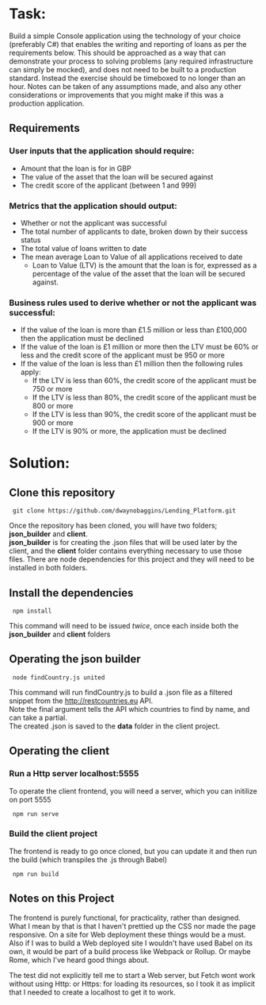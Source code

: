 # Task:

Build a simple Console application using the technology of your choice (preferably C#) that enables the writing and reporting of loans as per the requirements below. This should be approached as a way that can demonstrate your process to solving problems (any required infrastructure can simply be mocked), and does not need to be built to a production standard. Instead the exercise should be timeboxed to no longer than an hour. Notes can be taken of any assumptions made, and also any other considerations or improvements that you might make if this was a production application.
   
## Requirements
### User inputs that the application should require:
* Amount that the loan is for in GBP
* The value of the asset that the loan will be secured against
* The credit score of the applicant (between 1 and 999)

### Metrics that the application should output:
* Whether or not the applicant was successful
* The total number of applicants to date, broken down by their success status
* The total value of loans written to date
* The mean average Loan to Value of all applications received to date
    * Loan to Value (LTV) is the amount that the loan is for, expressed as a percentage of the value of the asset that the loan will be secured against.

### Business rules used to derive whether or not the applicant was successful:
* If the value of the loan is more than £1.5 million or less than £100,000 then the application must be declined
* If the value of the loan is £1 million or more then the LTV must be 60% or less and the credit score of the applicant must be 950 or more
* If the value of the loan is less than £1 million then the following rules apply:
    * If the LTV is less than 60%, the credit score of the applicant must be 750 or more
    * If the LTV is less than 80%, the credit score of the applicant must be 800 or more
    * If the LTV is less than 90%, the credit score of the applicant must be 900 or more
    * If the LTV is 90% or more, the application must be declined

# Solution:

## Clone this repository

     git clone https://github.com/dwaynobaggins/Lending_Platform.git 
     
Once the repository has been cloned, you will have two folders; **json_builder** and **client**.   
**json_builder** is for creating the .json files that will be used later by the client, and the **client** folder contains everything necessary to use those files.
There are node dependencies for this project and they will need to be installed in both folders.

## Install the dependencies

     npm install  
     
This command will need to be issued *twice*, once each inside both the **json_builder** and **client** folders
   
   
## Operating the json builder

     node findCountry.js united

This command will run findCountry.js to build a .json file as a filtered snippet from the http://restcountries.eu API.   
Note the final argument tells the API which countries to find by name, and can take a partial.   
The created .json is saved to the **data** folder in the client project.

## Operating the client
   
   
### Run a Http server localhost:5555

To operate the client frontend, you will need a server, which you can initilize on port 5555

     npm run serve
     
### Build the client project

The frontend is ready to go once cloned, but you can update it and then run the build (which transpiles the .js through Babel) 

     npm run build
     
## Notes on this Project

The frontend is purely functional, for practicality, rather than designed. What I mean by that is that I haven't prettied up the CSS nor made the page responsive. On a site for Web deployment these things would be a must. Also if I was to build a Web deployed site I wouldn't have used Babel on its own, it would be part of a build process like Webpack or Rollup. Or maybe Rome, which I've heard good things about.
   
The test did not explicitly tell me to start a Web server, but Fetch wont work without using Http: or Https: for loading its resources, so I took it as implicit that I needed to create a localhost to get it to work.

